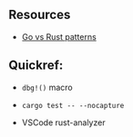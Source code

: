 ## Resources

* [Go vs Rust patterns](https://programming-idioms.org/cheatsheet/Go/Rust)

## Quickref:

* `dbg!()` macro

* `cargo test -- --nocapture`

* VSCode rust-analyzer

